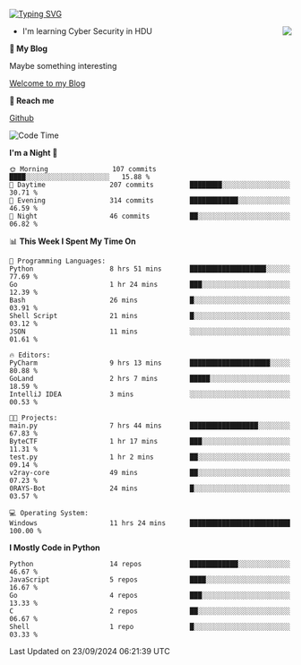 [![Typing SVG](https://readme-typing-svg.herokuapp.com?font=Fira+Code&pause=1000&random=false&width=450&height=60&lines=Hello+%F0%9F%91%8B%F0%9F%8F%BB;I'm+JBNRZ)](https://git.io/typing-svg)

<a href="#">
  <img align="right" src="https://github-readme-stats.vercel.app/api?username=JBNRZ&show_icons=true&bg_color=15,f2f7fd,E0EAFC" />
</a>

- I'm learning Cyber Security in HDU

 **🌱 My Blog**

Maybe something interesting

[Welcome to my Blog](https://jbnrz.com.cn/)

 **💬 Reach me** 

[Github](https://github.com/JBNRZ)


<!--START_SECTION:waka-->
![Code Time](http://img.shields.io/badge/Code%20Time-673%20hrs%2016%20mins-blue)

**I'm a Night 🦉** 

```text
🌞 Morning                107 commits         ████░░░░░░░░░░░░░░░░░░░░░   15.88 % 
🌆 Daytime                207 commits         ████████░░░░░░░░░░░░░░░░░   30.71 % 
🌃 Evening                314 commits         ████████████░░░░░░░░░░░░░   46.59 % 
🌙 Night                  46 commits          ██░░░░░░░░░░░░░░░░░░░░░░░   06.82 % 
```


📊 **This Week I Spent My Time On** 

```text
💬 Programming Languages: 
Python                   8 hrs 51 mins       ███████████████████░░░░░░   77.69 % 
Go                       1 hr 24 mins        ███░░░░░░░░░░░░░░░░░░░░░░   12.39 % 
Bash                     26 mins             █░░░░░░░░░░░░░░░░░░░░░░░░   03.91 % 
Shell Script             21 mins             █░░░░░░░░░░░░░░░░░░░░░░░░   03.12 % 
JSON                     11 mins             ░░░░░░░░░░░░░░░░░░░░░░░░░   01.61 % 

🔥 Editors: 
PyCharm                  9 hrs 13 mins       ████████████████████░░░░░   80.88 % 
GoLand                   2 hrs 7 mins        █████░░░░░░░░░░░░░░░░░░░░   18.59 % 
IntelliJ IDEA            3 mins              ░░░░░░░░░░░░░░░░░░░░░░░░░   00.53 % 

🐱‍💻 Projects: 
main.py                  7 hrs 44 mins       █████████████████░░░░░░░░   67.83 % 
ByteCTF                  1 hr 17 mins        ███░░░░░░░░░░░░░░░░░░░░░░   11.31 % 
test.py                  1 hr 2 mins         ██░░░░░░░░░░░░░░░░░░░░░░░   09.14 % 
v2ray-core               49 mins             ██░░░░░░░░░░░░░░░░░░░░░░░   07.23 % 
0RAYS-Bot                24 mins             █░░░░░░░░░░░░░░░░░░░░░░░░   03.57 % 

💻 Operating System: 
Windows                  11 hrs 24 mins      █████████████████████████   100.00 % 
```

**I Mostly Code in Python** 

```text
Python                   14 repos            ████████████░░░░░░░░░░░░░   46.67 % 
JavaScript               5 repos             ████░░░░░░░░░░░░░░░░░░░░░   16.67 % 
Go                       4 repos             ███░░░░░░░░░░░░░░░░░░░░░░   13.33 % 
C                        2 repos             ██░░░░░░░░░░░░░░░░░░░░░░░   06.67 % 
Shell                    1 repo              █░░░░░░░░░░░░░░░░░░░░░░░░   03.33 % 
```




 Last Updated on 23/09/2024 06:21:39 UTC
<!--END_SECTION:waka-->
